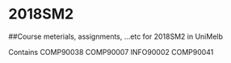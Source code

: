 # 2018SM2
##Course meterials, assignments, ...etc for 2018SM2 in UniMelb


Contains COMP90038 COMP90007 INFO90002 COMP90041

